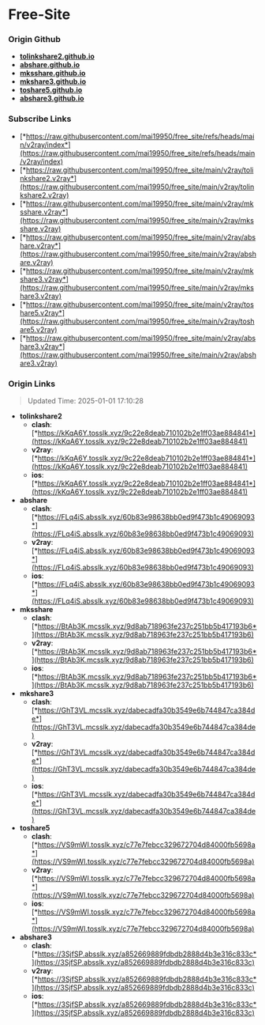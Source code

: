 # Free-Site

### Origin Github

- [**tolinkshare2.github.io**](https://github.com/tolinkshare2/tolinkshare2.github.io)
- [**abshare.github.io**](https://github.com/abshare/abshare.github.io)
- [**mksshare.github.io**](https://github.com/mksshare/mksshare.github.io)
- [**mkshare3.github.io**](https://github.com/mkshare3/mkshare3.github.io)
- [**toshare5.github.io**](https://github.com/toshare5/toshare5.github.io)
- [**abshare3.github.io**](https://github.com/abshare3/abshare3.github.io)

### Subscribe Links

- [*https://raw.githubusercontent.com/mai19950/free_site/refs/heads/main/v2ray/index*](https://raw.githubusercontent.com/mai19950/free_site/refs/heads/main/v2ray/index)
- [*https://raw.githubusercontent.com/mai19950/free_site/main/v2ray/tolinkshare2.v2ray*](https://raw.githubusercontent.com/mai19950/free_site/main/v2ray/tolinkshare2.v2ray)
- [*https://raw.githubusercontent.com/mai19950/free_site/main/v2ray/mksshare.v2ray*](https://raw.githubusercontent.com/mai19950/free_site/main/v2ray/mksshare.v2ray)
- [*https://raw.githubusercontent.com/mai19950/free_site/main/v2ray/abshare.v2ray*](https://raw.githubusercontent.com/mai19950/free_site/main/v2ray/abshare.v2ray)
- [*https://raw.githubusercontent.com/mai19950/free_site/main/v2ray/mkshare3.v2ray*](https://raw.githubusercontent.com/mai19950/free_site/main/v2ray/mkshare3.v2ray)
- [*https://raw.githubusercontent.com/mai19950/free_site/main/v2ray/toshare5.v2ray*](https://raw.githubusercontent.com/mai19950/free_site/main/v2ray/toshare5.v2ray)
- [*https://raw.githubusercontent.com/mai19950/free_site/main/v2ray/abshare3.v2ray*](https://raw.githubusercontent.com/mai19950/free_site/main/v2ray/abshare3.v2ray)

### Origin Links

> Updated Time: 2025-01-01 17:10:28

- **tolinkshare2**
  - **clash**: [*https://kKqA6Y.tosslk.xyz/9c22e8deab710102b2e1ff03ae884841*](https://kKqA6Y.tosslk.xyz/9c22e8deab710102b2e1ff03ae884841)
  - **v2ray**: [*https://kKqA6Y.tosslk.xyz/9c22e8deab710102b2e1ff03ae884841*](https://kKqA6Y.tosslk.xyz/9c22e8deab710102b2e1ff03ae884841)
  - **ios**: [*https://kKqA6Y.tosslk.xyz/9c22e8deab710102b2e1ff03ae884841*](https://kKqA6Y.tosslk.xyz/9c22e8deab710102b2e1ff03ae884841)
- **abshare**
  - **clash**: [*https://FLq4iS.absslk.xyz/60b83e98638bb0ed9f473b1c49069093*](https://FLq4iS.absslk.xyz/60b83e98638bb0ed9f473b1c49069093)
  - **v2ray**: [*https://FLq4iS.absslk.xyz/60b83e98638bb0ed9f473b1c49069093*](https://FLq4iS.absslk.xyz/60b83e98638bb0ed9f473b1c49069093)
  - **ios**: [*https://FLq4iS.absslk.xyz/60b83e98638bb0ed9f473b1c49069093*](https://FLq4iS.absslk.xyz/60b83e98638bb0ed9f473b1c49069093)
- **mksshare**
  - **clash**: [*https://BtAb3K.mcsslk.xyz/9d8ab718963fe237c251bb5b417193b6*](https://BtAb3K.mcsslk.xyz/9d8ab718963fe237c251bb5b417193b6)
  - **v2ray**: [*https://BtAb3K.mcsslk.xyz/9d8ab718963fe237c251bb5b417193b6*](https://BtAb3K.mcsslk.xyz/9d8ab718963fe237c251bb5b417193b6)
  - **ios**: [*https://BtAb3K.mcsslk.xyz/9d8ab718963fe237c251bb5b417193b6*](https://BtAb3K.mcsslk.xyz/9d8ab718963fe237c251bb5b417193b6)
- **mkshare3**
  - **clash**: [*https://GhT3VL.mcsslk.xyz/dabecadfa30b3549e6b744847ca384de*](https://GhT3VL.mcsslk.xyz/dabecadfa30b3549e6b744847ca384de)
  - **v2ray**: [*https://GhT3VL.mcsslk.xyz/dabecadfa30b3549e6b744847ca384de*](https://GhT3VL.mcsslk.xyz/dabecadfa30b3549e6b744847ca384de)
  - **ios**: [*https://GhT3VL.mcsslk.xyz/dabecadfa30b3549e6b744847ca384de*](https://GhT3VL.mcsslk.xyz/dabecadfa30b3549e6b744847ca384de)
- **toshare5**
  - **clash**: [*https://VS9mWI.tosslk.xyz/c77e7febcc329672704d84000fb5698a*](https://VS9mWI.tosslk.xyz/c77e7febcc329672704d84000fb5698a)
  - **v2ray**: [*https://VS9mWI.tosslk.xyz/c77e7febcc329672704d84000fb5698a*](https://VS9mWI.tosslk.xyz/c77e7febcc329672704d84000fb5698a)
  - **ios**: [*https://VS9mWI.tosslk.xyz/c77e7febcc329672704d84000fb5698a*](https://VS9mWI.tosslk.xyz/c77e7febcc329672704d84000fb5698a)
- **abshare3**
  - **clash**: [*https://3SjfSP.absslk.xyz/a852669889fdbdb2888d4b3e316c833c*](https://3SjfSP.absslk.xyz/a852669889fdbdb2888d4b3e316c833c)
  - **v2ray**: [*https://3SjfSP.absslk.xyz/a852669889fdbdb2888d4b3e316c833c*](https://3SjfSP.absslk.xyz/a852669889fdbdb2888d4b3e316c833c)
  - **ios**: [*https://3SjfSP.absslk.xyz/a852669889fdbdb2888d4b3e316c833c*](https://3SjfSP.absslk.xyz/a852669889fdbdb2888d4b3e316c833c)
